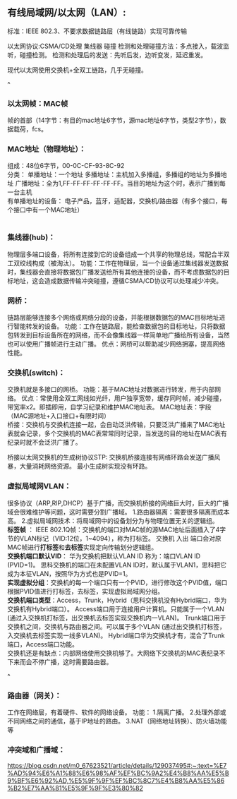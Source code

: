 ## 有线局域网/以太网（LAN）:
标准：IEEE 802.3、不要求数据链路层（有线链路）实现可靠传输

以太网协议:CSMA/CD处理 集线器 碰撞
检测和处理碰撞方法：多点接入，载波监听，碰撞检测。
检测和处理后的发送：先听后发，边听变发，延迟重发。

现代以太网使用交换机+全双工链路，几乎无碰撞。

^

### **以太网帧：MAC帧**
帧的首部（14字节：有目的mac地址6字节，源mac地址6字节，类型2字节），数据载荷，fcs。

### **MAC地址（物理地址）：**
组成：48位6字节，00-0C-CF-93-8C-92
<br>
分类：
单播地址：一个地址
多播地址：主机加入多播组，多播组的地址为多播地址
广播地址：全为1,FF-FF-FF-FF-FF-FF。当目的地址为这个时，表示广播到每一台主机
<br>
有单播地址的设备：
电子产品，蓝牙，适配器，交换机/路由器（有多个接口，每个接口中有一个MAC地址）
<br>
<br>
### **集线器(hub)：**
物理层多端口设备，将所有连接到它的设备组成一个共享的物理总线，常配合半双工双绞线构成（被淘汰）。
功能：工作在物理层，当一个设备通过集线器发送数据时，集线器会直接将数据包广播发送给所有其他连接的设备，而不考虑数据包的目标地址，这会造成数据传输冲突碰撞，遵循CSMA/CD协议可以处理减少冲突。
<br>
### **网桥：**
链路层能够连接多个网络或网络分段的设备，并能根据数据包的MAC目标地址进行智能转发的设备。
功能：工作在链路层，能检查数据包的目标地址，只将数据包转发到目标设备所在的网络，而不会像集线器一样简单地广播给所有设备，当然也可以使用广播帧进行主动广播。
优点：网桥可以帮助减少网络拥塞，提高网络性能。
### **交换机(switch)：**
交换机就是多接口的网桥。
功能：基于MAC地址对数据进行转发，用于内部网络。
优点：常使用全双工网线如光纤，用户独享宽带，缓存同时帧，减少碰撞，带宽率x2。即插即用，自学习纪录和维护MAC地址表。
MAC地址表：字段（MAC源地址+入口接口+有限时间）
<br>
桥接：交换机与交换机连接一起，会自动泛洪传输，只要泛洪广播来了MAC地址表就会记录，多个交换机的MAC表常常同时记录，当发送的目的地址在MAC表有纪录时就不会泛洪广播了。

桥接以太网交换机的生成树协议STP:
交换机桥接连接有网络环路会发送广播风暴，大量消耗网络资源。
最小生成树实现没有环路。
<br>
### **虚拟局域网VLAN：**
很多协议（ARP,RIP,DHCP）基于广播，而交换机桥接的网络巨大时，巨大的广播域会很难维护等问题，这时需要分割广播域。
1.路由器隔离：需要很多隔离而成本高。
2.虚拟局域网技术：将局域网中的设备划分为与物理位置无关的逻辑组。
<br>
**标签帧** ：
IEEE 802.1Q帧：交换机的端口对MAC帧的源MAC地址后面插入了4字节的VLAN标记（VID:12位，1~4094），称为打标签。
交换机 入出 端口会对原MAC帧进行**打标签**和**去标签**实现定向传输划分逻辑组。
<br>
**交换机端口默认VID**：
华为交换机把默认VLAN ID 称为：端口VLAN ID (PVID=1)。
思科交换机的端口在未配置VLAN ID时，默认属于VLAN1，思科把它成为本征VLAN，按照华为方式也是PVID=1。
<br>
**实现虚拟分组**：交换机的每一个端口只有一个PVID，进行修改这个PVID值，端口根据PVID值进行打标签，去标签，实现虚拟局域网分组。
<br>
**交换机端口类型**：Access，Trunk，Hybrid（思科交换机没有Hybrid端口，华为交换机有Hybrid端口）。
Access端口用于连接用户计算机。只能属于一个VLAN (通过入交换机打标签，出交换机去标签实现交换机内一VLAN)。
Trunk端口用于交换机之间，交换机与路由器之间。可以属于多个VLAN (通过出交换机打标签，入交换机去标签实现一线多VLAN)。
Hybrid端口华为交换机才有，混合了Trunk端口，Access端口功能。
<br> 
交换机还是有缺点：内部网络使用交换机够了。大网络下交换机的MAC表纪录不下来而会不停广播，这时需要路由器。


^
### **路由器（网关）：**
工作在网络层，有着硬件、软件的网络设备。
功能：
1.隔离广播。
2.处理外部或不同网络之间的通信，基于IP地址的路由。
3.NAT（网络地址转换）、防火墙功能等
<br>
### 冲突域和广播域：
<https://blog.csdn.net/m0_67623521/article/details/129037495#:~:text=%E7%AD%94%E6%A1%88%E6%98%AF%EF%BC%9A2%E4%B8%AA%E5%B9%BF%E6%92%AD,%E5%9F%9F%EF%BC%8C7%E4%B8%AA%E5%86%B2%E7%AA%81%E5%9F%9F%E3%80%82>